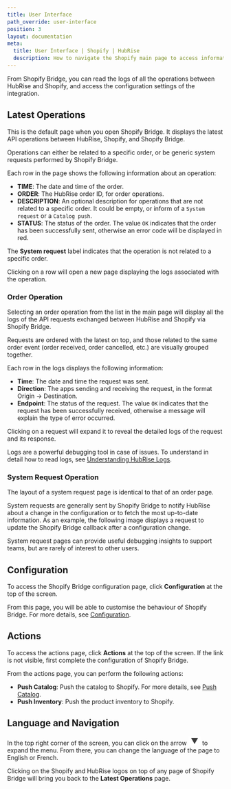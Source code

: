 ```yaml
---
title: User Interface
path_override: user-interface
position: 3
layout: documentation
meta:
  title: User Interface | Shopify | HubRise
  description: How to navigate the Shopify main page to access information about the orders and customise the behaviour of the bridge. Synchronise your data.
---
```


From Shopify Bridge, you can read the logs of all the operations between HubRise and Shopify, and access the configuration settings of the integration.

## Latest Operations

This is the default page when you open Shopify Bridge. It displays the latest API operations between HubRise, Shopify, and Shopify Bridge.

Operations can either be related to a specific order, or be generic system requests performed by Shopify Bridge.

Each row in the page shows the following information about an operation:

- **TIME**: The date and time of the order.
- **ORDER**: The HubRise order ID, for order operations.
- **DESCRIPTION**: An optional description for operations that are not related to a specific order. It could be empty, or inform of a `System request` or a `Catalog push`.
- **STATUS**: The status of the order. The value `OK` indicates that the order has been successfully sent, otherwise an error code will be displayed in red.

The **System request** label indicates that the operation is not related to a specific order.

Clicking on a row will open a new page displaying the logs associated with the operation.

### Order Operation

Selecting an order operation from the list in the main page will display all the logs of the API requests exchanged between HubRise and Shopify via Shopify Bridge.

Requests are ordered with the latest on top, and those related to the same order event (order received, order cancelled, etc.) are visually grouped together.

Each row in the logs displays the following information:

- **Time**: The date and time the request was sent.
- **Direction**: The apps sending and receiving the request, in the format Origin → Destination.
- **Endpoint**: The status of the request. The value `OK` indicates that the request has been successfully received, otherwise a message will explain the type of error occurred.

Clicking on a request will expand it to reveal the detailed logs of the request and its response.

Logs are a powerful debugging tool in case of issues. To understand in detail how to read logs, see [Understanding HubRise Logs](/docs/hubrise-logs/).

### System Request Operation

The layout of a system request page is identical to that of an order page.

System requests are generally sent by Shopify Bridge to notify HubRise about a change in the configuration or to fetch the most up-to-date information. As an example, the following image displays a request to update the Shopify Bridge callback after a configuration change.

System request pages can provide useful debugging insights to support teams, but are rarely of interest to other users.

## Configuration

To access the Shopify Bridge configuration page, click **Configuration** at the top of the screen.

From this page, you will be able to customise the behaviour of Shopify Bridge. For more details, see [Configuration](/apps/shopify/configuration).

## Actions

To access the actions page, click **Actions** at the top of the screen. If the link is not visible, first complete the configuration of Shopify Bridge.

From the actions page, you can perform the following actions:

- **Push Catalog**: Push the catalog to Shopify. For more details, see [Push Catalog](/apps/shopify/push-catalog).
- **Push Inventory**: Push the product inventory to Shopify.

## Language and Navigation

In the top right corner of the screen, you can click on the arrow <InlineImage width="20" height="20">![Arrow icon](../images/arrow-icon.jpg)</InlineImage> to expand the menu. From there, you can change the language of the page to English or French.

Clicking on the Shopify and HubRise logos on top of any page of Shopify Bridge will bring you back to the **Latest Operations** page.
